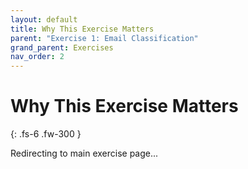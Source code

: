 ```yaml
---
layout: default
title: Why This Exercise Matters
parent: "Exercise 1: Email Classification"
grand_parent: Exercises
nav_order: 2
---
```


# Why This Exercise Matters

{: .fs-6 .fw-300 }

Redirecting to main exercise page...

<script>
  window.location.href = '/automation-exercises/exercises/01-email-classification/#why-this-exercise-matters';
</script>
